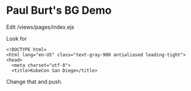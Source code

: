 # Paul Burt's BG Demo

Edit /views/pages/index.ejs

Look for 

```
<!DOCTYPE html>
<html lang="en-US" class="text-gray-900 antialiased leading-tight">
<head>
  <meta charset="utf-8">
  <title>KubeCon San Diego</title>
```

Change that and push.
